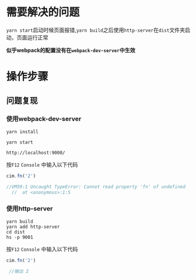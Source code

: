 # 需要解决的问题

 `yarn start`启动时候页面报错,`yarn build`之后使用`http-server`在`dist`文件夹启动，页面运行正常

 **似乎webpack的配置没有在`webpack-dev-server`中生效**

 # 操作步骤

 ## 问题复现
 ### 使用webpack-dev-server

 `yarn install `

 `yarn start`


`http://localhost:9000/`

按`F12` `Console` 中输入以下代码

```javascript
cim.fn('2')

//VM59:1 Uncaught TypeError: Cannot read property 'fn' of undefined
  //  at <anonymous>:1:5
```
### 使用http-server

 ```
 yarn build
 yarn add http-server
 cd dist
 hs -p 9001
 ```
 按`F12` `Console` 中输入以下代码

```javascript
cim.fn('2')

 //输出 2
```